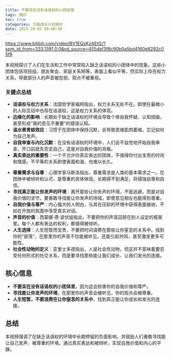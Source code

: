 ```yaml
---
title: 不要呆在没有话语权的小团体里
tags: 摘抄
toc: true
categories: 大脑成长计划摘抄
date: 2025-10-05 00:00:00
---
```


https://www.bilibili.com/video/BV1EQxKzAEtG/?spm_id_from=333.1391.0.0&vd_source=455daf3f8c90b0a5bd4160e8292c05f9

本视频探讨了人们在生活和工作中常常陷入缺乏话语权的小团体中的现象。这些小团体包括项目组、朋友聚会、家庭关系网等，表面上看似平等，但实际上存在权力关系，导致部分人的声音被忽视、观点不被重视。

### 关键点总结

- **话语权与权力关系**：法国哲学家福柯指出，权力关系无处不在，即使在最微小的人际互动中也存在话语权，这是权力关系的体现。
- **边缘化的影响**：长期处于缺乏话语权的环境会导致个体自我怀疑、认知扭曲，甚至形成“我的意见不重要”的错误认知。
- **温水煮青蛙效应**：习惯于在团体中保持沉默，会导致思维肌肉萎缩，忘记如何为自己发声。
- **自我审查与内化沉默**：在没有话语权的环境中，人们会不自觉地开始自我审查，开口前就先否定自己，这是对自我价值的背叛。
- **真实表达的重要性**：一个不允许你真实表达的团体，不值得你付出宝贵的时间和情感。不平等的关系即使表面和谐，也难以长久。
<!-- more -->

- **尊重需求与自尊**：心理学家马斯洛指出，尊重需求是人类的基本需求之一。在团体中被倾听和认可，是尊重的具体体现。长期得不到满足，将侵蚀自尊和自信。
- **寻找真正能让你发声的环境**：离开那些让你失声的环境，不是逃避，而是对自我价值的坚守。要勇敢寻找能让你发声的场域，即使意见相左也能得到尊重。
- **自我价值与尊严**：内心强大的人明白，与其在压抑的环境中获得表面接纳，不如在开放的氛围中享受真实对话。
- **声音的价值**：西蒙娜·德·波伏娃指出，不要把你的声音囚禁在别人设定的框架里。每个人都有表达的权利，都值得被倾听。
- **人生选择**：人生短暂而宝贵，不要把时间浪费在那些让你窒息的关系中。找到你的“部落”，在那里你的声音不仅能被听见，还能引起共鸣，甚至激发更多可能性。
- **社会性动物的定义**：亚里士多德指出，人是社会性动物，但这并不意味着要忍受任何形式的社交关系，而是要寻找那些能让我们成长、让我们发光的连接。

## 核心信息

- **不要呆在没有话语权的小团体里**，因为这会损害你的自我价值和尊严。
- **寻找能让你发声的环境**，在那里你的声音会被听见，你的观点会被尊重。
- **人生短暂，不要浪费在让你窒息的关系中**，找到真正能让你成长和发光的连接。

## 总结

本视频强调了在缺乏话语权的环境中长期停留的负面影响，并鼓励人们勇敢寻找能让自己发声、被尊重的环境。通过真实表达和被倾听，实现自我价值和内心的平静。
